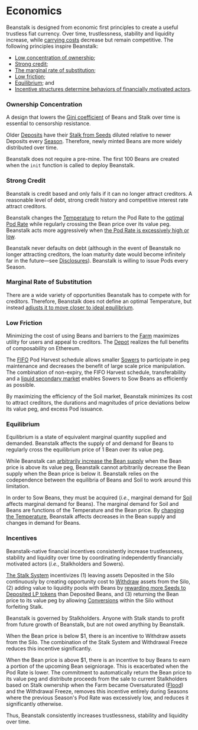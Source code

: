 # Economics

Beanstalk is designed from economic first principles to create a useful trustless fiat currency. Over time, trustlessness, stability and liquidity increase, while [carrying costs](../introduction/why-beanstalk.md#carrying-costs) decrease but remain competitive. The following principles inspire Beanstalk:&#x20;

* [Low concentration of ownership](economics.md#ownership-concentration);
* [Strong credit](economics.md#strong-credit);
* [The marginal rate of substitution](economics.md#marginal-rate-of-substitution);
* [Low friction](economics.md#low-friction);
* [Equilibrium](economics.md#equilibrium); and
* [Incentive structures determine behaviors of financially motivated actors](economics.md#incentives).

### Ownership Concentration

A design that lowers the [Gini coefficient](https://en.wikipedia.org/wiki/Gini\_coefficient) of Beans and Stalk over time is essential to censorship resistance.&#x20;

Older [Deposits](../farm/silo.md) have their [Stalk from Seeds](../farm/silo.md#the-stalk-system) diluted relative to newer Deposits every [Season](../protocol/glossary.md#season). Therefore, newly minted Beans are more widely distributed over time.&#x20;

Beanstalk does not require a pre-mine. The first 100 Beans are created when the `init` function is called to deploy Beanstalk.

### Strong Credit

Beanstalk is credit based and only fails if it can no longer attract creditors. A reasonable level of debt, strong credit history and competitive interest rate attract creditors.&#x20;

Beanstalk changes the [Temperature](../protocol/glossary.md#temperature) to return the Pod Rate to the [optimal Pod Rate](../peg-maintenance/overview.md#debt-level) while regularly crossing the Bean price over its value peg. Beanstalk acts more aggressively when [the Pod Rate is excessively high or low](../peg-maintenance/overview.md#debt-level).&#x20;

Beanstalk never defaults on debt (although in the event of Beanstalk no longer attracting creditors, the loan maturity date would become infinitely far in the future—see [Disclosures](../disclosures.md#6-debt-maturity-risk)). Beanstalk is willing to issue Pods every Season.

### Marginal Rate of Substitution

There are a wide variety of opportunities Beanstalk has to compete with for creditors. Therefore, Beanstalk does not define an optimal Temperature, but instead [adjusts it to move closer to ideal equilibrium](../peg-maintenance/temperature.md#current-and-optimal-state).

### Low Friction

Minimizing the cost of using Beans and barriers to the [Farm](broken-reference) maximizes utility for users and appeal to creditors. The [Depot](../farm/depot.md) realizes the full benefits of composability on Ethereum.&#x20;

The [FIFO](../protocol/glossary.md#fifo) Pod Harvest schedule allows smaller [Sowers](../farm/field.md) to participate in peg maintenance and decreases the benefit of large scale price manipulation. The combination of non-expiry, the FIFO Harvest schedule, transferability and a [liquid secondary market](../farm/market.md) enables Sowers to Sow Beans as efficiently as possible.&#x20;

By maximizing the efficiency of the Soil market, Beanstalk minimizes its cost to attract creditors, the durations and magnitudes of price deviations below its value peg, and excess Pod issuance.

### Equilibrium

Equilibrium is a state of equivalent marginal quantity supplied and demanded. Beanstalk affects the supply of and demand for Beans to regularly cross the equilibrium price of 1 Bean over its value peg.&#x20;

While Beanstalk can [arbitrarily increase the Bean supply](../peg-maintenance/overview.md#bean-supply) when the Bean price is above its value peg, Beanstalk cannot arbitrarily decrease the Bean supply when the Bean price is below it. Beanstalk relies on the codependence between the equilibria of Beans and Soil to work around this limitation.&#x20;

In order to Sow Beans, they must be acquired (_i.e._, marginal demand for [Soil](../farm/field.md#soil) affects marginal demand for Beans). The marginal demand for Soil and Beans are functions of the Temperature and the Bean price. By [changing the Temperature](../peg-maintenance/temperature.md), Beanstalk affects decreases in the Bean supply and changes in demand for Beans.

### Incentives

Beanstalk-native financial incentives consistently increase trustlessness, stability and liquidity over time by coordinating independently financially motivated actors (_i.e._, Stalkholders and Sowers).&#x20;

[The Stalk System](../farm/silo.md#the-stalk-system) incentivizes (1) leaving assets Deposited in the Silo continuously by creating opportunity cost to [Withdraw](../farm/silo.md#withdraw) assets from the Silo, (2) adding value to liquidity pools with Beans by [rewarding more Seeds to Deposited LP tokens](../farm/silo.md#current-deposit-whitelist) than Deposited Beans, and (3) returning the Bean price to its value peg by allowing [Conversions](../peg-maintenance/convert.md) within the Silo without forfeiting Stalk.&#x20;

Beanstalk is governed by Stalkholders. Anyone with Stalk stands to profit from future growth of Beanstalk, but are not owed anything by Beanstalk.&#x20;

When the Bean price is below $1, there is an incentive to Withdraw assets from the Silo. The combination of the Stalk System and Withdrawal Freeze reduces this incentive significantly.&#x20;

When the Bean price is above $1, there is an incentive to buy Beans to earn a portion of the upcoming Bean seigniorage. This is exacerbated when the Pod Rate is lower. The commitment to automatically return the Bean price to its value peg and distribute proceeds from the sale to current Stalkholders based on Stalk ownership when the Farm became Oversaturated ([Flood](../peg-maintenance/flood.md)) and the Withdrawal Freeze, removes this incentive entirely during Seasons where the previous Season's Pod Rate was excessively low, and reduces it significantly otherwise.

Thus, Beanstalk consistently increases trustlessness, stability and liquidity over time.
